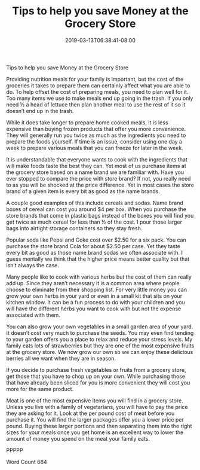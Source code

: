 ﻿---
title: "Tips to help you save Money at the Grocery Store"
date: 2019-03-13T06:38:41-08:00
description: "txt Tips for Web Success"
featured_image: "/images/txt.jpg"
tags: ["txt"]
---

Tips to help you save Money at the Grocery Store

Providing nutrition meals for your family is important, but the cost of the groceries it takes to prepare them can certainly affect what you are able to do. To help offset the cost of preparing meals, you need to plan well for it. Too many items we use to make meals end up going in the trash. If you only need ½ a head of lettuce then plan another meal to use the rest of it so it doesn’t end up in the trash. 

While it does take longer to prepare home cooked meals, it is less expensive than buying frozen products that offer you more convenience. They will generally run you twice as much as the ingredients you need to prepare the foods yourself. If time is an issue, consider using one day a week to prepare various meals that you can freeze for later in the week.

It is understandable that everyone wants to cook with the ingredients that will make foods taste the best they can. Yet most of us purchase items at the grocery store based on a name brand we are familiar with. Have you ever stopped to compare the price with store brand? If not, you really need to as you will be shocked at the price difference. Yet in most cases the store brand of a given item is every bit as good as the name brands.

A couple good examples of this include cereals and sodas. Name brand boxes of cereal can cost you around $4 per box. When you purchase the store brands that come in plastic bags instead of the boxes you will find you get twice as much cereal for less than ½ of the cost. I pour those larger bags into airtight storage containers so they stay fresh. 

Popular soda like Pepsi and Coke cost over $2.50 for a six pack. You can purchase the store brand Cola for about $2.50 per case. Yet they taste every bit as good as those name brand sodas we often associate with. I guess mentally we think that the higher price means better quality but that isn’t always the case. 

Many people like to cook with various herbs but the cost of them can really add up. Since they aren’t necessary it is a common area where people choose to eliminate from their shopping list. For very little money you can grow your own herbs in your yard or even in a small kit that sits on your kitchen window. It can be a fun process to do with your children and you will have the different herbs you want to cook with but not the expense associated with them.

You can also grow your own vegetables in a small garden area of your yard. It doesn’t cost very much to purchase the seeds. You may even find tending to your garden offers you a place to relax and reduce your stress levels. My family eats lots of strawberries but they are one of the most expensive fruits at the grocery store. We now grow our own so we can enjoy these delicious berries all we want when they are in season.

If you decide to purchase fresh vegetables or fruits from a grocery store, get those that you have to chop up on your own. While purchasing those that have already been sliced for you is more convenient they will cost you more for the same product. 

Meat is one of the most expensive items you will find in a grocery store. Unless you live with a family of vegetarians, you will have to pay the price they are asking for it. Look at the per pound cost of meat before you purchase it. You will find the larger packages offer you a lower price per pound. Buying these larger portions and then separating them into the right sizes for your meals once you get home is an excellent way to lower the amount of money you spend on the meat your family eats. 

PPPPP

Word Count 684



